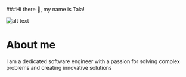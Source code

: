 ###Hi there 👋, my name is Tala!


![alt text](image.icegif-939.giif)
# About me
I am a dedicated software engineer with a passion for solving complex problems and creating innovative solutions
